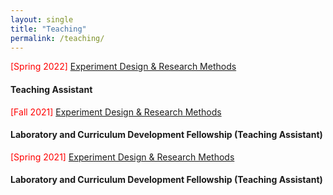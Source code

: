 ```yaml
---
layout: single
title: "Teaching"
permalink: /teaching/
---
```




<p><font style="color:red">[Spring 2022]</font> <a href=https://sites.duke.edu/memscapstone/technical-communication/ >Experiment Design & Research Methods</a> <br>
<h4> Teaching Assistant</h4> </p>


<p><font style="color:red">[Fall 2021]</font> <a href=https://sites.duke.edu/memscapstone/technical-communication/ >Experiment Design & Research Methods </a> <br>
<h4> Laboratory and Curriculum Development Fellowship (Teaching Assistant)</h4> </p>

<p><font style="color:red">[Spring 2021]</font> <a href=https://sites.duke.edu/memscapstone/technical-communication/ >Experiment Design & Research Methods </a> <br>
<h4> Laboratory and Curriculum Development Fellowship (Teaching Assistant)</h4> </p>















<!-- ---
title: "Comparative study of fluid flow and heat transfer in microchannels with uniformly varying cross-section."
collection: publications
permalink: /publication/microchannel-cross-section
#excerpt: 'This paper is about the number 1. The number 2 is left for future work.'
#date: 2019
venue: 'In Proceedings of Emerging Trends in Mechanical Engineering (pp.
25–30). Warangal, Telangana.'
#paperurl: 'http://academicpages.github.io/files/paper1.pdf'
citation: 'Chatterjee, A., Valaparla, R. K., Prakash, R., Balasubramanian, K. (2019). Comparative study of fluid flow and heat transfer in microchannels with uniformly varying cross-section. In Proceedings of Emerging Trends in Mechanical Engineering (pp. 25–30). Warangal, Telangana.'
---
This paper is about the number 1. The number 2 is left for future work.

[Download paper here](http://academicpages.github.io/files/paper1.pdf)

Recommended citation: Your Name, You. (2009). "Paper Title Number 1." <i>Journal 1</i>. 1(1). -->